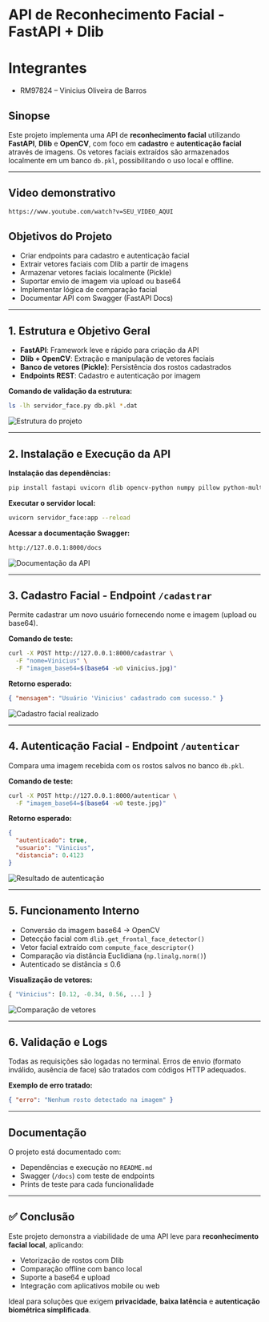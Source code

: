 # API de Reconhecimento Facial - FastAPI + Dlib

# Integrantes

* RM97824 – Vinicius Oliveira de Barros

## Sinopse

Este projeto implementa uma API de **reconhecimento facial** utilizando **FastAPI**, **Dlib** e **OpenCV**, com foco em **cadastro** e **autenticação facial** através de imagens. Os vetores faciais extraídos são armazenados localmente em um banco `db.pkl`, possibilitando o uso local e offline.

---

## Video demonstrativo

```bash
https://www.youtube.com/watch?v=SEU_VIDEO_AQUI
```

## Objetivos do Projeto

* Criar endpoints para cadastro e autenticação facial
* Extrair vetores faciais com Dlib a partir de imagens
* Armazenar vetores faciais localmente (Pickle)
* Suportar envio de imagem via upload ou base64
* Implementar lógica de comparação facial
* Documentar API com Swagger (FastAPI Docs)

---

## 1. Estrutura e Objetivo Geral

* **FastAPI**: Framework leve e rápido para criação da API
* **Dlib + OpenCV**: Extração e manipulação de vetores faciais
* **Banco de vetores (Pickle)**: Persistência dos rostos cadastrados
* **Endpoints REST**: Cadastro e autenticação por imagem

**Comando de validação da estrutura:**

```bash
ls -lh servidor_face.py db.pkl *.dat
```

![Estrutura do projeto](./imagens/estrutura.png)

---

## 2. Instalação e Execução da API

**Instalação das dependências:**

```bash
pip install fastapi uvicorn dlib opencv-python numpy pillow python-multipart
```

**Executar o servidor local:**

```bash
uvicorn servidor_face:app --reload
```

**Acessar a documentação Swagger:**

```bash
http://127.0.0.1:8000/docs
```

![Documentação da API](./imagens/docs.png)

---

## 3. Cadastro Facial - Endpoint `/cadastrar`

Permite cadastrar um novo usuário fornecendo nome e imagem (upload ou base64).

**Comando de teste:**

```bash
curl -X POST http://127.0.0.1:8000/cadastrar \
  -F "nome=Vinicius" \
  -F "imagem_base64=$(base64 -w0 vinicius.jpg)"
```

**Retorno esperado:**

```json
{ "mensagem": "Usuário 'Vinicius' cadastrado com sucesso." }
```

![Cadastro facial realizado](./imagens/cadastro.png)

---

## 4. Autenticação Facial - Endpoint `/autenticar`

Compara uma imagem recebida com os rostos salvos no banco `db.pkl`.

**Comando de teste:**

```bash
curl -X POST http://127.0.0.1:8000/autenticar \
  -F "imagem_base64=$(base64 -w0 teste.jpg)"
```

**Retorno esperado:**

```json
{
  "autenticado": true,
  "usuario": "Vinicius",
  "distancia": 0.4123
}
```

![Resultado de autenticação](./imagens/autenticacao.png)

---

## 5. Funcionamento Interno

* Conversão da imagem base64 → OpenCV
* Detecção facial com `dlib.get_frontal_face_detector()`
* Vetor facial extraído com `compute_face_descriptor()`
* Comparação via distância Euclidiana (`np.linalg.norm()`)
* Autenticado se distância ≤ 0.6

**Visualização de vetores:**

```python
{ "Vinicius": [0.12, -0.34, 0.56, ...] }
```

![Comparação de vetores](./imagens/face_encoding.png)

---

## 6. Validação e Logs

Todas as requisições são logadas no terminal. Erros de envio (formato inválido, ausência de face) são tratados com códigos HTTP adequados.

**Exemplo de erro tratado:**

```json
{ "erro": "Nenhum rosto detectado na imagem" }
```

---

## Documentação

O projeto está documentado com:

* Dependências e execução no `README.md`
* Swagger (`/docs`) com teste de endpoints
* Prints de teste para cada funcionalidade

---

## ✅ Conclusão

Este projeto demonstra a viabilidade de uma API leve para **reconhecimento facial local**, aplicando:

* Vetorização de rostos com Dlib
* Comparação offline com banco local
* Suporte a base64 e upload
* Integração com aplicativos mobile ou web

Ideal para soluções que exigem **privacidade**, **baixa latência** e **autenticação biométrica simplificada**.
